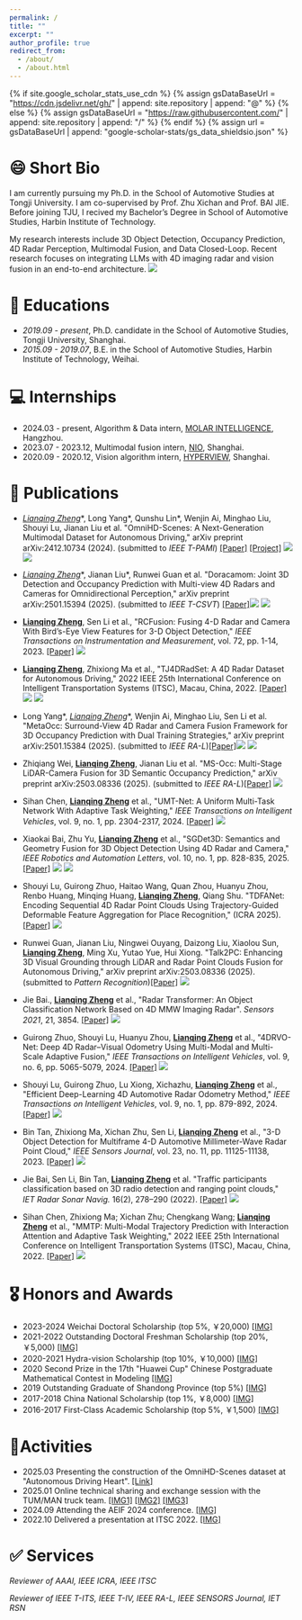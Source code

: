```yaml
---
permalink: /
title: ""
excerpt: ""
author_profile: true
redirect_from: 
  - /about/
  - /about.html
---
```


{% if site.google_scholar_stats_use_cdn %}
{% assign gsDataBaseUrl = "https://cdn.jsdelivr.net/gh/" | append: site.repository | append: "@" %}
{% else %}
{% assign gsDataBaseUrl = "https://raw.githubusercontent.com/" | append: site.repository | append: "/" %}
{% endif %}
{% assign url = gsDataBaseUrl | append: "google-scholar-stats/gs_data_shieldsio.json" %}

<span class='anchor' id='about-me'></span>
# 😄 Short Bio
I am currently pursuing my Ph.D. in the School of Automotive
Studies at Tongji University. I am co-supervised by Prof. Zhu Xichan and Prof. BAI JIE. Before joining TJU, I recived my Bachelor’s Degree in School of Automotive Studies, Harbin Institute of Technology.

My research interests include 3D Object Detection, Occupancy Prediction, 4D Radar Perception, Multimodal Fusion, and Data Closed-Loop. Recent research focuses on integrating LLMs with 4D imaging radar and vision fusion in an end-to-end architecture.   <a href='https://scholar.google.cz/citations?user=gZfyMFwAAAAJ'><img src="https://img.shields.io/endpoint?url=https%3A%2F%2Fraw.githubusercontent.com%2Fzhenglianqing%2Fzhenglianqing.github.io%2Fgoogle-scholar-stats%2Fgs_data_shieldsio.json&logo=Google%20Scholar&labelColor=f6f6f6&color=9cf&style=flat&label=citations"></a>

# 📖 Educations
- *2019.09 - present*, Ph.D. candidate in the School of Automotive
Studies, Tongji University, Shanghai. 
- *2015.09 - 2019.07*, B.E. in the School of Automotive
Studies, Harbin Institute of Technology, Weihai.
 
# 💻 Internships
- 2024.03 - present,  Algorithm & Data intern, <a href='https://www.molardata.com/'>MOLAR INTELLIGENCE</a>, Hangzhou.
- 2023.07 - 2023.12,  Multimodal fusion intern, <a href='https://www.nio.cn/'>NIO</a>, Shanghai.
- 2020.09 - 2020.12,  Vision algorithm intern, <a href='https://www.hongjingdrive.com/'>HYPERVIEW</a>, Shanghai.

<!-- # 🔥 News
- *2022.02*: &nbsp;🎉🎉 Lorem ipsum dolor sit amet, consectetur adipiscing elit. Vivamus ornare aliquet ipsum, ac tempus justo dapibus sit amet. 
- *2022.02*: &nbsp;🎉🎉 Lorem ipsum dolor sit amet, consectetur adipiscing elit. Vivamus ornare aliquet ipsum, ac tempus justo dapibus sit amet.  -->

# 📝 Publications
- **<u>Lianqing Zheng*</u>**, Long Yang\*, Qunshu Lin\*, Wenjin Ai, Minghao Liu, Shouyi Lu, Jianan Liu et al. "OmniHD-Scenes: A Next-Generation Multimodal
Dataset for Autonomous Driving," arXiv preprint arXiv:2412.10734 (2024). (submitted to *IEEE T-PAMI*)  [[Paper]](https://arxiv.org/abs/2412.10734) [[Project]](https://www.2077ai.com/OmniHD-Scenes/) [![](https://img.shields.io/github/stars/TJRadarLab/OmniHD-Scenes?style=social&label=Code+Stars)](https://github.com/TJRadarLab/OmniHD-Scenes) <a href='https://scholar.google.cz/citations?user=gZfyMFwAAAAJ'><img src="https://img.shields.io/badge/dynamic/json?url=https://raw.githubusercontent.com/zhenglianqing/zhenglianqing.github.io/google-scholar-stats/gs_data.json&query=$.publications.gZfyMFwAAAAJ:_FxGoFyzp5QC.num_citations&logo=Google%20Scholar&label=citations&color=9cf&labelColor=f6f6f6&style=flat"></a>
- **<u>Lianqing Zheng*</u>**, Jianan Liu\*, Runwei Guan et al. "Doracamom: Joint 3D Detection and Occupancy Prediction with Multi-view 4D Radars and Cameras for Omnidirectional Perception," arXiv preprint arXiv:2501.15394 (2025). (submitted to *IEEE T-CSVT*) [[Paper]](https://arxiv.org/abs/2501.15394)[![](https://img.shields.io/github/stars/TJRadarLab/Doracamom?style=social&label=Code+Stars)](https://github.com/TJRadarLab/Doracamom) <a href='https://scholar.google.cz/citations?user=gZfyMFwAAAAJ'><img src="https://img.shields.io/badge/dynamic/json?url=https://raw.githubusercontent.com/zhenglianqing/zhenglianqing.github.io/google-scholar-stats/gs_data.json&query=$.publications.gZfyMFwAAAAJ:LkGwnXOMwfcC.num_citations&logo=Google%20Scholar&label=citations&color=9cf&labelColor=f6f6f6&style=flat"></a>
- **<u>Lianqing Zheng</u>**, Sen Li et al., "RCFusion: Fusing 4-D Radar and Camera With Bird’s-Eye View Features for 3-D Object Detection," *IEEE Transactions on Instrumentation and Measurement*, vol. 72, pp. 1-14, 2023. [[Paper]](https://ieeexplore.ieee.org/abstract/document/10138035) <a href='https://scholar.google.cz/citations?user=gZfyMFwAAAAJ'><img src="https://img.shields.io/badge/dynamic/json?url=https://raw.githubusercontent.com/zhenglianqing/zhenglianqing.github.io/google-scholar-stats/gs_data.json&query=$.publications.gZfyMFwAAAAJ:IjCSPb-OGe4C.num_citations&logo=Google%20Scholar&label=citations&color=9cf&labelColor=f6f6f6&style=flat"></a>
- **<u>Lianqing Zheng</u>**, Zhixiong Ma et al., "TJ4DRadSet: A 4D Radar Dataset for Autonomous Driving," 2022 IEEE 25th International Conference on Intelligent Transportation Systems (ITSC), Macau, China, 2022. [[Paper]](https://ieeexplore.ieee.org/abstract/document/9922539) [![](https://img.shields.io/github/stars/TJRadarLab/TJ4DRadSet?style=social&label=Code+Stars)](https://github.com/TJRadarLab/TJ4DRadSet) <a href='https://scholar.google.cz/citations?user=gZfyMFwAAAAJ'><img src="https://img.shields.io/badge/dynamic/json?url=https://raw.githubusercontent.com/zhenglianqing/zhenglianqing.github.io/google-scholar-stats/gs_data.json&query=$.publications.gZfyMFwAAAAJ:d1gkVwhDpl0C.num_citations&logo=Google%20Scholar&label=citations&color=9cf&labelColor=f6f6f6&style=flat"></a>
- Long Yang\*, **<u>Lianqing Zheng*</u>**, Wenjin Ai, Minghao Liu, Sen Li et al. "MetaOcc: Surround-View 4D Radar and Camera Fusion Framework for 3D Occupancy Prediction with Dual Training Strategies," arXiv preprint arXiv:2501.15384 (2025). (submitted to *IEEE RA-L*)[[Paper]](https://arxiv.org/abs/2501.15384)[![](https://img.shields.io/github/stars/LucasYang567/MetaOcc?style=social&label=Code+Stars)](https://github.com/LucasYang567/MetaOcc) <a href='https://scholar.google.cz/citations?user=gZfyMFwAAAAJ'><img src="https://img.shields.io/badge/dynamic/json?url=https://raw.githubusercontent.com/zhenglianqing/zhenglianqing.github.io/google-scholar-stats/gs_data.json&query=$.publications.gZfyMFwAAAAJ:roLk4NBRz8UC.num_citations&logo=Google%20Scholar&label=citations&color=9cf&labelColor=f6f6f6&style=flat"></a>
- Zhiqiang Wei, **<u>Lianqing Zheng</u>**, Jianan Liu et al. "MS-Occ: Multi-Stage LiDAR-Camera Fusion for 3D Semantic Occupancy Prediction," arXiv preprint arXiv:2503.08336 (2025). (submitted to *IEEE RA-L*)[[Paper]](https://arxiv.org/pdf/2504.15888) <a href='https://scholar.google.cz/citations?user=gZfyMFwAAAAJ'><img src="https://img.shields.io/badge/dynamic/json?url=https://raw.githubusercontent.com/zhenglianqing/zhenglianqing.github.io/google-scholar-stats/gs_data.json&query=$.publications.gZfyMFwAAAAJ:hqOjcs7Dif8C.num_citations&logo=Google%20Scholar&label=citations&color=9cf&labelColor=f6f6f6&style=flat"></a>
- Sihan Chen, **<u>Lianqing Zheng</u>** et al., "UMT-Net: A Uniform Multi-Task Network With Adaptive Task Weighting," *IEEE Transactions on Intelligent Vehicles*, vol. 9, no. 1, pp. 2304-2317, 2024. [[Paper]](https://ieeexplore.ieee.org/abstract/document/10264163) <a href='https://scholar.google.cz/citations?user=gZfyMFwAAAAJ'><img src="https://img.shields.io/badge/dynamic/json?url=https://raw.githubusercontent.com/zhenglianqing/zhenglianqing.github.io/google-scholar-stats/gs_data.json&query=$.publications.gZfyMFwAAAAJ:YsMSGLbcyi4C.num_citations&logo=Google%20Scholar&label=citations&color=9cf&labelColor=f6f6f6&style=flat"></a>
- Xiaokai Bai, Zhu Yu, **<u>Lianqing Zheng</u>** et al., "SGDet3D: Semantics and Geometry Fusion for 3D Object Detection Using 4D Radar and Camera," *IEEE Robotics and Automation Letters*, vol. 10, no. 1, pp. 828-835, 2025. [[Paper]](https://ieeexplore.ieee.org/abstract/document/10783046) [![](https://img.shields.io/github/stars/shawnnnkb/SGDet3D?style=social&label=Code+Stars)](https://github.com/shawnnnkb/SGDet3D) <a href='https://scholar.google.cz/citations?user=gZfyMFwAAAAJ'><img src="https://img.shields.io/badge/dynamic/json?url=https://raw.githubusercontent.com/zhenglianqing/zhenglianqing.github.io/google-scholar-stats/gs_data.json&query=$.publications.gZfyMFwAAAAJ:ufrVoPGSRksC.num_citations&logo=Google%20Scholar&label=citations&color=9cf&labelColor=f6f6f6&style=flat"></a>
- Shouyi Lu, Guirong Zhuo, Haitao Wang, Quan Zhou, Huanyu Zhou, Renbo Huang, Minqing Huang, **<u>Lianqing Zheng</u>**, Qiang Shu. "TDFANet: Encoding Sequential 4D Radar Point Clouds Using Trajectory-Guided Deformable Feature Aggregation for Place Recognition," (ICRA 2025).[[Paper]](https://arxiv.org/pdf/2504.05103) <a href='https://scholar.google.cz/citations?user=gZfyMFwAAAAJ'><img src="https://img.shields.io/badge/dynamic/json?url=https://raw.githubusercontent.com/zhenglianqing/zhenglianqing.github.io/google-scholar-stats/gs_data.json&query=$.publications.gZfyMFwAAAAJ:hqOjcs7Dif8C.num_citations&logo=Google%20Scholar&label=citations&color=9cf&labelColor=f6f6f6&style=flat"></a>
- Runwei Guan, Jianan Liu, Ningwei Ouyang, Daizong Liu, Xiaolou Sun, **<u>Lianqing Zheng</u>**, Ming Xu, Yutao Yue, Hui Xiong. "Talk2PC: Enhancing 3D Visual Grounding through LiDAR and Radar Point Clouds Fusion for Autonomous Driving," arXiv preprint arXiv:2503.08336 (2025). (submitted to *Pattern Recognition*)[[Paper]](https://arxiv.org/abs/2503.08336) <a href='https://scholar.google.cz/citations?user=gZfyMFwAAAAJ'><img src="https://img.shields.io/badge/dynamic/json?url=https://raw.githubusercontent.com/zhenglianqing/zhenglianqing.github.io/google-scholar-stats/gs_data.json&query=$.publications.gZfyMFwAAAAJ:UebtZRa9Y70C.num_citations&logo=Google%20Scholar&label=citations&color=9cf&labelColor=f6f6f6&style=flat"></a>
- Jie Bai., **<u>Lianqing Zheng</u>** et al., "Radar Transformer: An Object Classification Network Based on 4D MMW Imaging Radar". *Sensors 2021*, 21, 3854. [[Paper]](https://www.mdpi.com/1424-8220/21/11/3854) <a href='https://scholar.google.cz/citations?user=gZfyMFwAAAAJ'><img src="https://img.shields.io/badge/dynamic/json?url=https://raw.githubusercontent.com/zhenglianqing/zhenglianqing.github.io/google-scholar-stats/gs_data.json&query=$.publications.gZfyMFwAAAAJ:9yKSN-GCB0IC.num_citations&logo=Google%20Scholar&label=citations&color=9cf&labelColor=f6f6f6&style=flat"></a>
- Guirong Zhuo, Shouyi Lu, Huanyu Zhou, **<u>Lianqing Zheng</u>** et al., "4DRVO-Net: Deep 4D Radar–Visual Odometry Using Multi-Modal and Multi-Scale Adaptive Fusion," *IEEE Transactions on Intelligent Vehicles*, vol. 9, no. 6, pp. 5065-5079, 2024. [[Paper]](https://ieeexplore.ieee.org/abstract/document/10313030) <a href='https://scholar.google.cz/citations?user=gZfyMFwAAAAJ'><img src="https://img.shields.io/badge/dynamic/json?url=https://raw.githubusercontent.com/zhenglianqing/zhenglianqing.github.io/google-scholar-stats/gs_data.json&query=$.publications.gZfyMFwAAAAJ:Y0pCki6q_DkC.num_citations&logo=Google%20Scholar&label=citations&color=9cf&labelColor=f6f6f6&style=flat"></a>


- Shouyi Lu, Guirong Zhuo, Lu Xiong, Xichazhu, **<u>Lianqing Zheng</u>** et al., "Efficient Deep-Learning 4D Automotive Radar Odometry Method," *IEEE Transactions on Intelligent Vehicles*, vol. 9, no. 1, pp. 879-892, 2024. [[Paper]](https://ieeexplore.ieee.org/abstract/document/10237296) <a href='https://scholar.google.cz/citations?user=gZfyMFwAAAAJ'><img src="https://img.shields.io/badge/dynamic/json?url=https://raw.githubusercontent.com/zhenglianqing/zhenglianqing.github.io/google-scholar-stats/gs_data.json&query=$.publications.gZfyMFwAAAAJ:W7OEmFMy1HYC.num_citations&logo=Google%20Scholar&label=citations&color=9cf&labelColor=f6f6f6&style=flat"></a>
  

  
- Bin Tan, Zhixiong Ma, Xichan Zhu, Sen Li, **<u>Lianqing Zheng</u>** et al., "3-D Object Detection for Multiframe 4-D Automotive Millimeter-Wave Radar Point Cloud,"  *IEEE Sensors Journal*, vol. 23, no. 11, pp. 11125-11138, 2023. [[Paper]](https://ieeexplore.ieee.org/abstract/document/9944629) <a href='https://scholar.google.cz/citations?user=gZfyMFwAAAAJ'><img src="https://img.shields.io/badge/dynamic/json?url=https://raw.githubusercontent.com/zhenglianqing/zhenglianqing.github.io/google-scholar-stats/gs_data.json&query=$.publications.gZfyMFwAAAAJ:UeHWp8X0CEIC.num_citations&logo=Google%20Scholar&label=citations&color=9cf&labelColor=f6f6f6&style=flat"></a>
  



- Jie Bai, Sen Li, Bin Tan, **<u>Lianqing Zheng</u>**  et al. "Traffic participants classification based on 3D radio detection and ranging point clouds," *IET Radar Sonar Navig.* 16(2), 278–290 (2022). [[Paper]](https://ietresearch.onlinelibrary.wiley.com/doi/full/10.1049/rsn2.12182) <a href='https://scholar.google.cz/citations?user=gZfyMFwAAAAJ'><img src="https://img.shields.io/badge/dynamic/json?url=https://raw.githubusercontent.com/zhenglianqing/zhenglianqing.github.io/google-scholar-stats/gs_data.json&query=$.publications.gZfyMFwAAAAJ:u5HHmVD_uO8C.num_citations&logo=Google%20Scholar&label=citations&color=9cf&labelColor=f6f6f6&style=flat"></a>

- Sihan Chen, Zhixiong Ma; Xichan Zhu; Chengkang Wang; **<u>Lianqing Zheng</u>** et al., "MMTP: Multi-Modal Trajectory Prediction with Interaction Attention and Adaptive Task Weighting," 2022 IEEE 25th International Conference on Intelligent Transportation Systems (ITSC), Macau, China, 2022. [[Paper]](https://ieeexplore.ieee.org/abstract/document/9922397) <a href='https://scholar.google.cz/citations?user=gZfyMFwAAAAJ'><img src="https://img.shields.io/badge/dynamic/json?url=https://raw.githubusercontent.com/zhenglianqing/zhenglianqing.github.io/google-scholar-stats/gs_data.json&query=$.publications.gZfyMFwAAAAJ:qjMakFHDy7sC.num_citations&logo=Google%20Scholar&label=citations&color=9cf&labelColor=f6f6f6&style=flat"></a>

# 🎖 Honors and Awards
- 2023-2024 Weichai Doctoral Scholarship (top 5%, ￥20,000) [[IMG]](../honors_img/WEICHAI.jpg)
- 2021-2022 Outstanding Doctoral Freshman Scholarship (top 20%, ￥5,000) [[IMG]](../honors_img/Outstanding_Doctoral_Freshman_Scholarship.jpg)
- 2020-2021 Hydra-vision Scholarship (top 10%, ￥10,000) [[IMG]](../honors_img/XIONGTAO.jpg)
- 2020 Second Prize in the 17th "Huawei Cup" Chinese Postgraduate Mathematical Contest in Modeling [[IMG]](../honors_img/MCM.jpg)
- 2019 Outstanding Graduate of Shandong Province (top 5%) [[IMG]](../honors_img/Outstanding_Graduate_of_Shandong_Province.jpg)
- 2017-2018 China National Scholarship (top 1%, ￥8,000) [[IMG]](../honors_img/National_Scholarship.jpg)
- 2016-2017 First-Class Academic Scholarship (top 5%, ￥1,500) [[IMG]](../honors_img/renmin.jpg)

# 🌟Activities
- 2025.03 Presenting the construction of the OmniHD-Scenes dataset at "Autonomous Driving Heart". [[Link]](https://mp.weixin.qq.com/s/kBSH3eYEI4D_93PYaxjjtA)
- 2025.01 Online technical sharing and exchange session with the TUM/MAN truck team. [[IMG1]](../images/felix.png) [[IMG2]](../images/fabian.png) [[IMG3]](../images/me.png)
- 2024.09 Attending the AEIF 2024 conference. [[IMG]](../images/AEIF.jpg)
- 2022.10 Delivered a presentation at ITSC 2022. [[IMG]](../images/ITSC.jpg)

# ✅ Services
*Reviewer of AAAI, IEEE ICRA, IEEE ITSC*

*Reviewer of IEEE T-ITS, IEEE T-IV, IEEE RA-L, IEEE SENSORS Journal, IET RSN*

<script type="text/javascript" id="clustrmaps" src="//clustrmaps.com/map_v2.js?d=-EBfrhoJmR4Y5DO37dfJ6ai50WCrptK2rhIvRrs2FSY&cl=ffffff&w=a"></script>

